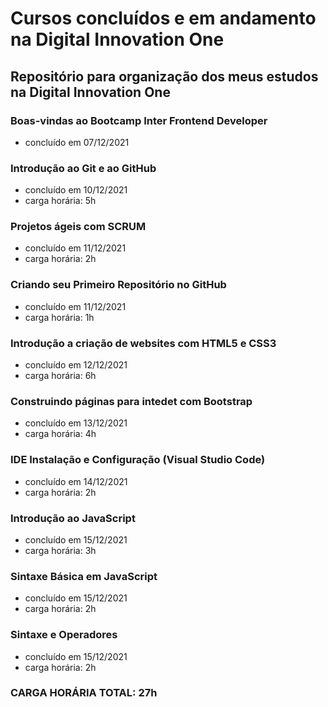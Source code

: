 # Cursos concluídos e em andamento na Digital Innovation One

## Repositório para organização dos meus estudos na Digital Innovation One

### Boas-vindas ao Bootcamp Inter Frontend Developer
- concluído em 07/12/2021

### Introdução ao Git e ao GitHub
- concluído em 10/12/2021
- carga horária: 5h

### Projetos ágeis com SCRUM
- concluído em 11/12/2021
- carga horária: 2h

### Criando seu Primeiro Repositório no GitHub
- concluído em 11/12/2021
- carga horária: 1h

### Introdução a criação de websites com HTML5 e CSS3
- concluído em 12/12/2021
- carga horária: 6h

### Construindo páginas para intedet com Bootstrap
- concluído em 13/12/2021
- carga horária: 4h

### IDE Instalação e Configuração (Visual Studio Code)
- concluído em 14/12/2021
- carga horária: 2h

### Introdução ao JavaScript
- concluído em 15/12/2021
- carga horária: 3h

### Sintaxe Básica em JavaScript
- concluído em 15/12/2021
- carga horária: 2h

### Sintaxe e Operadores
- concluído em 15/12/2021
- carga horária: 2h

### CARGA HORÁRIA TOTAL: 27h
